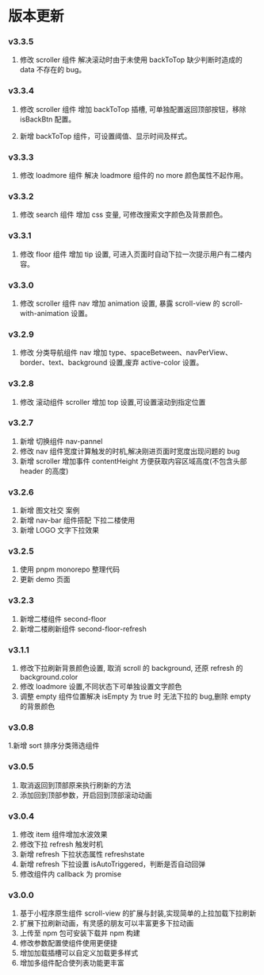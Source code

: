 # 版本更新

### v3.3.5

1. 修改 scroller 组件 解决滚动时由于未使用 backToTop 缺少判断时造成的 data 不存在的 bug。

### v3.3.4

1. 修改 scroller 组件 增加 backToTop 插槽, 可单独配置返回顶部按钮，移除 isBackBtn 配置。

2. 新增 backToTop 组件，可设置阈值、显示时间及样式。

### v3.3.3

1. 修改 loadmore 组件 解决 loadmore 组件的 no more 颜色属性不起作用。

### v3.3.2

1. 修改 search 组件 增加 css 变量, 可修改搜索文字颜色及背景颜色。

### v3.3.1

1. 修改 floor 组件 增加 tip 设置, 可进入页面时自动下拉一次提示用户有二楼内容。

### v3.3.0

1. 修改 scroller 组件 nav 增加 animation 设置, 暴露 scroll-view 的 scroll-with-animation 设置。

### v3.2.9

1. 修改 分类导航组件 nav 增加 type、spaceBetween、navPerView、border、text、background 设置,废弃 active-color 设置。

### v3.2.8

1. 修改 滚动组件 scroller 增加 top 设置,可设置滚动到指定位置

### v3.2.7

1. 新增 切换组件 nav-pannel
2. 修改 nav 组件宽度计算触发的时机,解决刚进页面时宽度出现问题的 bug
3. 新增 scroller 增加事件 contentHeight 方便获取内容区域高度(不包含头部 header 的高度)

### v3.2.6

1. 新增 图文社交 案例
2. 新增 nav-bar 组件搭配 下拉二楼使用
3. 新增 LOGO 文字下拉效果

### v3.2.5

1. 使用 pnpm monorepo 整理代码
2. 更新 demo 页面

### v3.2.3

1. 新增二楼组件 second-floor
2. 新增二楼刷新组件 second-floor-refresh

### v3.1.1

1. 修改下拉刷新背景颜色设置, 取消 scroll 的 background, 还原 refresh 的 background.color
2. 修改 loadmore 设置,不同状态下可单独设置文字颜色
3. 调整 empty 组件位置解决 isEmpty 为 true 时 无法下拉的 bug,删除 empty 的背景颜色

### v3.0.8

1.新增 sort 排序分类筛选组件

### v3.0.5

1. 取消返回到顶部原来执行刷新的方法
2. 添加回到顶部参数，开启回到顶部滚动动画

### v3.0.4

1. 修改 item 组件增加水波效果
2. 修改下拉 refresh 触发时机
3. 新增 refresh 下拉状态属性 refreshstate
4. 新增 refresh 下拉设置 isAutoTriggered，判断是否自动回弹
5. 修改组件内 callback 为 promise

### v3.0.0

1. 基于小程序原生组件 scroll-view 的扩展与封装,实现简单的上拉加载下拉刷新
2. 扩展下拉刷新动画，有灵感的朋友可以丰富更多下拉动画
3. 上传至 npm 包可安装下载并 npm 构建
4. 修改参数配置使组件使用更便捷
5. 增加加载插槽可以自定义加载更多样式
6. 增加多组件配合使列表功能更丰富
